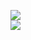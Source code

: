 [![](https://img.shields.io/badge/Made%20With-Github%20Spray-lightgrey.svg?style=for-the-badge&logo=github)](https://github.com/Annihil/github-spray#6441)  
[![](https://i.imgur.com/2DrTn0Z.gif)](https://github.com/Annihil/github-spray)